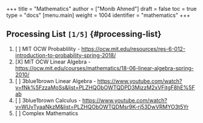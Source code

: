 +++
title = "Mathematics"
author = ["Monib Ahmed"]
draft = false
toc = true
type = "docs"
[menu.main]
  weight = 1004
  identifier = "mathematics"
+++

## Processing List <code>[1/5]</code> {#processing-list}

1.  [ ] MIT OCW Probablility - <https://ocw.mit.edu/resources/res-6-012-introduction-to-probability-spring-2018/>
2.  [X] MIT OCW Linear Algebra - <https://ocw.mit.edu/courses/mathematics/18-06-linear-algebra-spring-2010/>
3.  [ ] 3blue1brown Linear Algebra - <https://www.youtube.com/watch?v=fNk%5FzzaMoSs&list=PLZHQObOWTQDPD3MizzM2xVFitgF8hE%5Fab>
4.  [ ] 3blue1brown Calculus -  <https://www.youtube.com/watch?v=WUvTyaaNkzM&list=PLZHQObOWTQDMsr9K-rj53DwVRMYO3t5Yr>
5.  [ ] Complex Mathematics